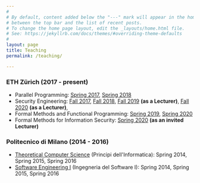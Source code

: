 ```yaml
---
#
# By default, content added below the "---" mark will appear in the home page
# between the top bar and the list of recent posts.
# To change the home page layout, edit the _layouts/home.html file.
# See: https://jekyllrb.com/docs/themes/#overriding-theme-defaults
#
layout: page 
title: Teaching
permalink: /teaching/

---
```


### ETH Zürich (2017 - present)
- Parallel Programming: [Spring 2017](https://www.sri.inf.ethz.ch/teaching/pp2017), [Spring 2018](https://www.sri.inf.ethz.ch/teaching/pp2018)
- Security Engineering: [Fall 2017](https://infsec.ethz.ch/education/as2017/seceng.html), [Fall 2018](https://infsec.ethz.ch/education/as2018/seceng.html),  [Fall 2019](https://infsec.ethz.ch/education/as2019/seceng.html) **(as a Lecturer)**, [Fall 2020](https://infsec.ethz.ch/education/as2020/seceng.html) **(as a Lecturer)**,
- Formal Methods and Functional Programming:  [Spring 2019](https://infsec.ethz.ch/education/ss2019/fmfp.html), [Spring 2020](https://infsec.ethz.ch/education/ss2020/fmfp.html)
- Formal Methods for Information Security: [Spring 2020](https://infsec.ethz.ch/education/ss2020/fmsec.html) **(as an invited Lecturer)**

### Politecnico di Milano (2014 - 2016)
- [Theoretical Computer Science](https://www11.ceda.polimi.it/schedaincarico/schedaincarico/controller/scheda_pubblica/SchedaPublic.do?&evn_default=evento&c_classe=596267&polij_device_category=DESKTOP&__pj0=0&__pj1=3262c12be47152d6ece37207fcaebe33) (Principi dell'Informatica): Spring 2014, Spring 2015, Spring 2016
- [Software Engineering I](https://www11.ceda.polimi.it/schedaincarico/schedaincarico/controller/scheda_pubblica/SchedaPublic.do?&evn_default=evento&c_classe=595824&polij_device_category=DESKTOP&__pj0=0&__pj1=86fe0e209202825cb3c9555e0a3be840) (Ingegneria del Software I): Spring 2014, Spring 2015, Spring 2016
